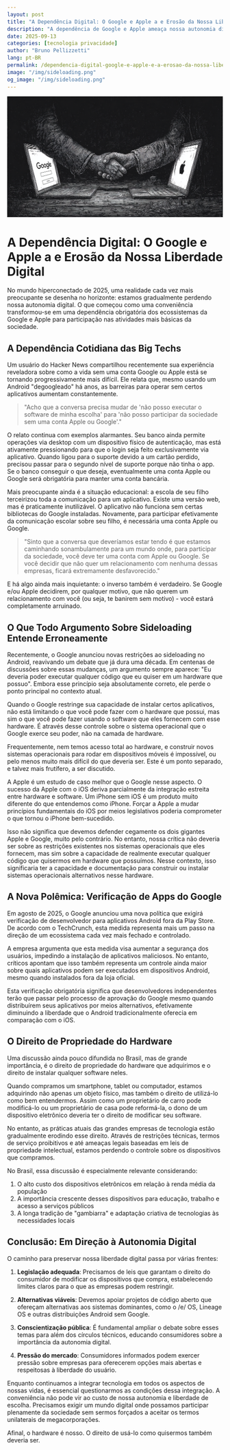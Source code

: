 ```yaml
---
layout: post
title: "A Dependência Digital: O Google e Apple a e Erosão da Nossa Liberdade Digital"
description: "A dependência de Google e Apple ameaça nossa autonomia digital. Entenda os riscos e caminhos para preservar a liberdade tecnológica."
date: 2025-09-13
categories: [tecnologia privacidade]
author: "Bruno Pellizzetti"
lang: pt-BR
permalink: /dependencia-digital-google-e-apple-e-a-erosao-da-nossa-liberdade-digital
image: "/img/sideloading.png"
og_image: "/img/sideloading.png"
---
```


![A Dependência Digital](/img/sideloading.png)

# A Dependência Digital: O Google e Apple a e Erosão da Nossa Liberdade Digital
No mundo hiperconectado de 2025, uma realidade cada vez mais preocupante se desenha no horizonte: estamos gradualmente perdendo nossa autonomia digital. O que começou como uma conveniência transformou-se em uma dependência obrigatória dos ecossistemas da Google e Apple para participação nas atividades mais básicas da sociedade.

## A Dependência Cotidiana das Big Techs

Um usuário do Hacker News compartilhou recentemente sua experiência reveladora sobre como a vida sem uma conta Google ou Apple está se tornando progressivamente mais difícil. Ele relata que, mesmo usando um Android "degoogleado" há anos, as barreiras para operar sem certos aplicativos aumentam constantemente.

> "Acho que a conversa precisa mudar de 'não posso executar o software de minha escolha' para 'não posso participar da sociedade sem uma conta Apple ou Google'."

O relato continua com exemplos alarmantes. Seu banco ainda permite operações via desktop com um dispositivo físico de autenticação, mas está ativamente pressionando para que o login seja feito exclusivamente via aplicativo. Quando ligou para o suporte devido a um cartão perdido, precisou passar para o segundo nível de suporte porque não tinha o app. Se o banco conseguir o que deseja, eventualmente uma conta Apple ou Google será obrigatória para manter uma conta bancária.

Mais preocupante ainda é a situação educacional: a escola de seu filho terceirizou toda a comunicação para um aplicativo. Existe uma versão web, mas é praticamente inutilizável. O aplicativo não funciona sem certas bibliotecas do Google instaladas. Novamente, para participar efetivamente da comunicação escolar sobre seu filho, é necessária uma conta Apple ou Google.

> "Sinto que a conversa que deveríamos estar tendo é que estamos caminhando sonambulamente para um mundo onde, para participar da sociedade, você deve ter uma conta com Apple ou Google. Se você decidir que não quer um relacionamento com nenhuma dessas empresas, ficará extremamente desfavorecido."

E há algo ainda mais inquietante: o inverso também é verdadeiro. Se Google e/ou Apple decidirem, por qualquer motivo, que não querem um relacionamento com você (ou seja, te banirem sem motivo) - você estará completamente arruinado.

## O Que Todo Argumento Sobre Sideloading Entende Erroneamente

Recentemente, o Google anunciou novas restrições ao sideloading no Android, reavivando um debate que já dura uma década. Em centenas de discussões sobre essas mudanças, um argumento sempre aparece: "Eu deveria poder executar qualquer código que eu quiser em um hardware que possuo". Embora esse princípio seja absolutamente correto, ele perde o ponto principal no contexto atual.

Quando o Google restringe sua capacidade de instalar certos aplicativos, não está limitando o que você pode fazer com o hardware que possui, mas sim o que você pode fazer usando o software que eles fornecem com esse hardware. É através desse controle sobre o sistema operacional que o Google exerce seu poder, não na camada de hardware.

Frequentemente, nem temos acesso total ao hardware, e construir novos sistemas operacionais para rodar em dispositivos móveis é impossível, ou pelo menos muito mais difícil do que deveria ser. Este é um ponto separado, e talvez mais frutífero, a ser discutido.

A Apple é um estudo de caso melhor que o Google nesse aspecto. O sucesso da Apple com o iOS deriva parcialmente da integração estreita entre hardware e software. Um iPhone sem iOS é um produto muito diferente do que entendemos como iPhone. Forçar a Apple a mudar princípios fundamentais do iOS por meios legislativos poderia comprometer o que tornou o iPhone bem-sucedido.

Isso não significa que devemos defender cegamente os dois gigantes Apple e Google, muito pelo contrário. No entanto, nossa crítica não deveria ser sobre as restrições existentes nos sistemas operacionais que eles fornecem, mas sim sobre a capacidade de realmente executar qualquer código que quisermos em hardware que possuímos. Nesse contexto, isso significaria ter a capacidade e documentação para construir ou instalar sistemas operacionais alternativos nesse hardware.

## A Nova Polêmica: Verificação de Apps do Google

Em agosto de 2025, o Google anunciou uma nova política que exigirá verificação de desenvolvedor para aplicativos Android fora da Play Store. De acordo com o TechCrunch, esta medida representa mais um passo na direção de um ecossistema cada vez mais fechado e controlado.

A empresa argumenta que esta medida visa aumentar a segurança dos usuários, impedindo a instalação de aplicativos maliciosos. No entanto, críticos apontam que isso também representa um controle ainda maior sobre quais aplicativos podem ser executados em dispositivos Android, mesmo quando instalados fora da loja oficial.

Esta verificação obrigatória significa que desenvolvedores independentes terão que passar pelo processo de aprovação do Google mesmo quando distribuírem seus aplicativos por meios alternativos, efetivamente diminuindo a liberdade que o Android tradicionalmente oferecia em comparação com o iOS.

## O Direito de Propriedade do Hardware

Uma discussão ainda pouco difundida no Brasil, mas de grande importância, é o direito de propriedade do hardware que adquirimos e o direito de instalar qualquer software neles.

Quando compramos um smartphone, tablet ou computador, estamos adquirindo não apenas um objeto físico, mas também o direito de utilizá-lo como bem entendermos. Assim como um proprietário de carro pode modificá-lo ou um proprietário de casa pode reformá-la, o dono de um dispositivo eletrônico deveria ter o direito de modificar seu software.

No entanto, as práticas atuais das grandes empresas de tecnologia estão gradualmente erodindo esse direito. Através de restrições técnicas, termos de serviço proibitivos e até ameaças legais baseadas em leis de propriedade intelectual, estamos perdendo o controle sobre os dispositivos que compramos.

No Brasil, essa discussão é especialmente relevante considerando:

1. O alto custo dos dispositivos eletrônicos em relação à renda média da população
2. A importância crescente desses dispositivos para educação, trabalho e acesso a serviços públicos
3. A longa tradição de "gambiarra" e adaptação criativa de tecnologias às necessidades locais

## Conclusão: Em Direção à Autonomia Digital

O caminho para preservar nossa liberdade digital passa por várias frentes:

1. **Legislação adequada**: Precisamos de leis que garantam o direito do consumidor de modificar os dispositivos que compra, estabelecendo limites claros para o que as empresas podem restringir.

2. **Alternativas viáveis**: Devemos apoiar projetos de código aberto que ofereçam alternativas aos sistemas dominantes, como o /e/ OS, Lineage OS e outras distribuições Android sem Google.

3. **Conscientização pública**: É fundamental ampliar o debate sobre esses temas para além dos círculos técnicos, educando consumidores sobre a importância da autonomia digital.

4. **Pressão do mercado**: Consumidores informados podem exercer pressão sobre empresas para oferecerem opções mais abertas e respeitosas à liberdade do usuário.

Enquanto continuamos a integrar tecnologia em todos os aspectos de nossas vidas, é essencial questionarmos as condições dessa integração. A conveniência não pode vir ao custo de nossa autonomia e liberdade de escolha. Precisamos exigir um mundo digital onde possamos participar plenamente da sociedade sem sermos forçados a aceitar os termos unilaterais de megacorporações.

Afinal, o hardware é nosso. O direito de usá-lo como quisermos também deveria ser.